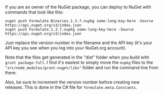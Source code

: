 If you are an owner of the NuGet package, you can deploy to NuGet with commands that look like this:

```text
nuget push Formulate.Binaries.1.3.7.nupkg some-long-key-here -Source https://api.nuget.org/v3/index.json
nuget push Formulate.1.3.7.nupkg some-long-key-here -Source https://api.nuget.org/v3/index.json
```

Just replace the version number in the filename and the API key (it's your API key you see when you log into your NuGet.org account).

Note that the files get generated in the "dist" folder when you build with `grunt package-full`.
I find it's easiest to simply move the `nupkg` files to the `"src/node_modules/grunt-nuget/libs"` folder and run the command line from there.

Also, be sure to increment the version number before creating new releases. This is done in the C# file for `formulate.meta.Constants`.